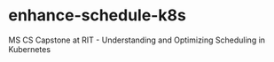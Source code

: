 # enhance-schedule-k8s
 MS CS Capstone at RIT - Understanding and Optimizing Scheduling in Kubernetes
